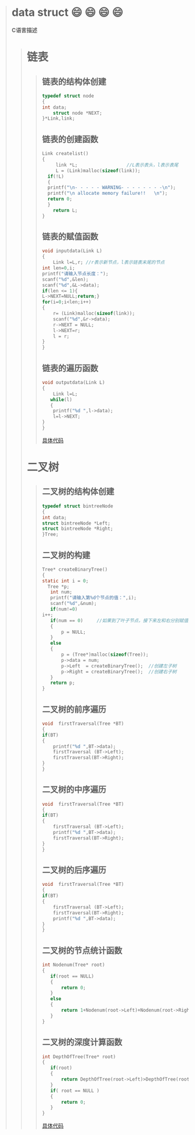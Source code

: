 > # **data struct** :smile: :smile: :smile: :smile:
>**C语言描述**
>>  # **链表**
>>> ## 链表的结构体创建
>>>```c
>>>typedef struct node
>>> {
>>>	int data;
>>> 	struct node *NEXT;
>>> }*Link,link;
>>>```
>>> ## 链表的创建函数
>>>```c
>>> Link createlist()
>>> {
>>> 	 link *L;                  //L表示表头，l表示表尾 
>>> 	 L = (Link)malloc(sizeof(link));
>>>	  if(!L)
>>>	  {
>>>	  printf("\n- - - - - WARNING- - - - - - - -\n");
>>>	  printf("\n allocate memory failure!!   \n");
>>>	  return 0;
>>>	  }
>>>   	return L;
>>> }
>>>```
>>> ## 链表的赋值函数
>>>```c
>>> void inputdata(Link L)
>>> {
>>> 	Link l=L,r;	//r表示新节点，l表示链表末尾的节点 
>>>	int len=0,i;
>>>	printf("请输入节点长度：");
>>>	scanf("%d",&len);
>>>	scanf("%d",&L->data);
>>>	if(len <= 1){
>>>	L->NEXT=NULL;return;}
>>>	for(i=0;i<len;i++)
>>>	{
>>>		r= (Link)malloc(sizeof(link));
>>>		scanf("%d",&r->data);
>>>		r->NEXT = NULL;
>>>		l->NEXT=r;
>>>		l = r;
>>>	}
>>> }
>>> ```
>>> ## 链表的遍历函数
>>> ```c
>>> void outputdata(Link L)
>>> {
>>> 	Link l=L;
>>>    while(l)
>>>    {
>>>    	printf("%d ",l->data);
>>>    	l=l->NEXT;
>>>	}
>>> }
>>> ```
>>> [具体代码](/链表1.c)
>># **二叉树**
>>> ## 二叉树的结构体创建
>>> ```c
>>> typedef struct bintreeNode
>>>{
>>>	int data;
>>>	struct bintreeNode *Left;
>>>	struct bintreeNode *Right;
>>>}Tree;
>>> ```
>>> ## 二叉树的构建
>>> ```c
>>> Tree* createBinaryTree()  
>>>{     
>>>	static int i = 0;
>>>   Tree *p;  
>>>    int num;  
>>>    printf("请输入第%d个节点的值：",i); 
>>>    scanf("%d",&num);  
>>>    if(num!=0)
>>>	i++; 
>>>    if(num == 0)     //如果到了叶子节点，接下来左和右分别赋值为0 
>>>    {  
>>>        p = NULL;  
>>>    }  
>>>    else  
>>>    {  
>>>        p = (Tree*)malloc(sizeof(Tree));  
>>>        p->data = num;  
>>>        p->Left  = createBinaryTree();  //创建左子树  
>>>        p->Right = createBinaryTree();  //创建右子树 
>>>    }  
>>>    return p;  
>>>}  
>>> ```
>>> ## 二叉树的前序遍历
>>> ```c
>>> void  firstTraversal(Tree *BT)
>>>{
>>>	if(BT)
>>>	{
>>>		printf("%d ",BT->data);
>>>		firstTraversal (BT->Left);
>>>		firstTraversal(BT->Right);
>>>	}
>>>} 
>>> ```
>>> ## 二叉树的中序遍历
>>> ```c
>>> void  firstTraversal(Tree *BT)
>>>{
>>>	if(BT)
>>>	{
>>>		firstTraversal (BT->Left);
>>>		printf("%d ",BT->data);
>>>		firstTraversal(BT->Right);
>>>	}
>>>} 
>>> ```
>>> ## 二叉树的后序遍历
>>> ```c
>>> void  firstTraversal(Tree *BT)
>>>{
>>>	if(BT)
>>>	{
>>>		firstTraversal (BT->Left);
>>>		firstTraversal(BT->Right);
>>>		printf("%d ",BT->data);
>>>	}
>>>} 
>>> ```
>>> ## 二叉树的节点统计函数
>>> ```c
>>> int Nodenum(Tree* root)  
>>>{  
>>>    if(root == NULL)  
>>>    {  
>>>        return 0;  
>>>    }  
>>>    else  
>>>    {  
>>>        return 1+Nodenum(root->Left)+Nodenum(root->Right);  
>>>    }  
>>>}  
>>> ```
>>> ## 二叉树的深度计算函数
>>> ```c
>>> int DepthOfTree(Tree* root)  
>>>{  
>>>    if(root)  
>>>    {  
>>>        return DepthOfTree(root->Left)>DepthOfTree(root->Right)?DepthOfTree(root->Left)+1:DepthOfTree(root->Right)+1;  
>>>    }  
>>>    if( root == NULL )  
>>>    {  
>>>        return 0;  
>>>    }  
>>>}  
>>> ```
>>> [具体代码](/二叉树.c)
